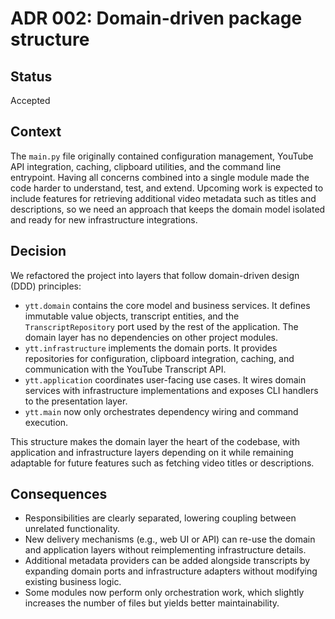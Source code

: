 # ADR 002: Domain-driven package structure

## Status

Accepted

## Context

The `main.py` file originally contained configuration management, YouTube API
integration, caching, clipboard utilities, and the command line entrypoint.
Having all concerns combined into a single module made the code harder to
understand, test, and extend. Upcoming work is expected to include features for
retrieving additional video metadata such as titles and descriptions, so we need
an approach that keeps the domain model isolated and ready for new
infrastructure integrations.

## Decision

We refactored the project into layers that follow domain-driven design (DDD)
principles:

- `ytt.domain` contains the core model and business services. It defines
  immutable value objects, transcript entities, and the `TranscriptRepository`
  port used by the rest of the application. The domain layer has no dependencies
  on other project modules.
- `ytt.infrastructure` implements the domain ports. It provides repositories for
  configuration, clipboard integration, caching, and communication with the
  YouTube Transcript API.
- `ytt.application` coordinates user-facing use cases. It wires domain services
  with infrastructure implementations and exposes CLI handlers to the
  presentation layer.
- `ytt.main` now only orchestrates dependency wiring and command execution.

This structure makes the domain layer the heart of the codebase, with
application and infrastructure layers depending on it while remaining adaptable
for future features such as fetching video titles or descriptions.

## Consequences

- Responsibilities are clearly separated, lowering coupling between unrelated
  functionality.
- New delivery mechanisms (e.g., web UI or API) can re-use the domain and
  application layers without reimplementing infrastructure details.
- Additional metadata providers can be added alongside transcripts by expanding
  domain ports and infrastructure adapters without modifying existing business
  logic.
- Some modules now perform only orchestration work, which slightly increases the
  number of files but yields better maintainability.
